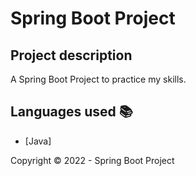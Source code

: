 ﻿<h1>Spring Boot Project</h1> 

## Project description

<p align="justify">
    A Spring Boot Project to practice my skills.
</p>

## Languages used :books:

- [Java]

Copyright :copyright: 2022 - Spring Boot Project
